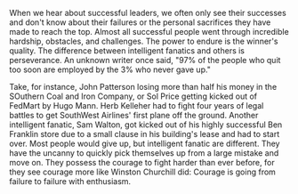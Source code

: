 When we hear about successful leaders, we often only see their successes and don't know about their failures or the personal sacrifices they have made to reach the top. Almost all successful people went through incredible hardship, obstacles, and challenges. The power to endure is the winner's quality. The difference between intelligent fanatics and others is perseverance. An unknown writer once said, "97% of the people who quit too soon are employed by the 3% who never gave up."

Take, for instance, John Patterson losing more than half his money in the SOuthern Coal and Iron Company, or Sol Price getting kicked out of FedMart by Hugo Mann. Herb Kelleher had to fight four years of legal battles to get SouthWest Airlines' first plane off the ground. Another intelligent fanatic, Sam Walton, got kicked out of his highly successful Ben Franklin store due to a small clause in his building's lease and had to start over. Most people would give up, but intelligent fanatic are different. They have the uncanny to quickly pick themselves up from a large mistake and move on. They possess the courage to fight harder than ever before, for they see courage more like Winston Churchill did: Courage is going from failure to failure with enthusiasm.